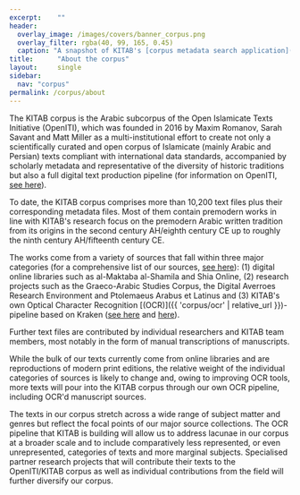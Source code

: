 ```yaml
---
excerpt:	""
header:
  overlay_image: /images/covers/banner_corpus.png
  overlay_filter: rgba(40, 99, 165, 0.45)
  caption: "A snapshot of KITAB's [corpus metadata search application](https://kitab-corpus-metadata.azurewebsites.net/)"
title:		"About the corpus"
layout:		single
sidebar:
  nav: "corpus"
permalink: /corpus/about
---
```

The KITAB corpus is the Arabic subcorpus of the Open Islamicate Texts Initiative (OpenITI), which was founded in 2016 by Maxim Romanov, Sarah Savant and Matt Miller as a multi-institutional effort to create not only a scientifically curated and open corpus of Islamicate (mainly Arabic and Persian) texts compliant with international data standards, accompanied by scholarly metadata and representative of the diversity of historic traditions but also a full digital text production pipeline (for information on OpenITI, [see here](https://www.openiti.org/about)).
To date, the KITAB corpus comprises more than 10,200 text files plus their corresponding metadata files. Most of them contain premodern works in line with KITAB's research focus on the premodern Arabic written tradition from its origins in the second century AH/eighth century CE up to roughly the ninth century AH/fifteenth century CE.
The works come from a variety of sources that fall within three major categories (for a comprehensive list of our sources, [see here](https://github.com/OpenITI/Annotation)): (1) digital online libraries such as al-Maktaba al-Shamila and Shia Online, (2) research projects such as the Graeco-Arabic Studies Corpus, the Digital Averroes Research Environment and Ptolemaeus Arabus et Latinus and (3) KITAB's own Optical Character Recognition [(OCR)]({{ 'corpus/ocr' | relative_url }})-pipeline based on Kraken ([see here](http://kraken.re/) and [here](https://github.com/mittagessen/kraken)).
Further text files are contributed by individual researchers and KITAB team members, most notably in the form of manual transcriptions of manuscripts.
While the bulk of our texts currently come from online libraries and are reproductions of modern print editions, the relative weight of the individual categories of sources is likely to change and, owing to improving OCR tools, more texts will pour into the KITAB corpus through our own OCR pipeline, including OCR'd manuscript sources.
The texts in our corpus stretch across a wide range of subject matter and genres but reflect the focal points of our major source collections. The OCR pipeline that KITAB is building will allow us to address lacunae in our corpus at a broader scale and to include comparatively less represented, or even unrepresented, categories of texts and more marginal subjects. Specialised partner research projects that will contribute their texts to the OpenITI/KITAB corpus as well as individual contributions from the field will further diversify our corpus.

